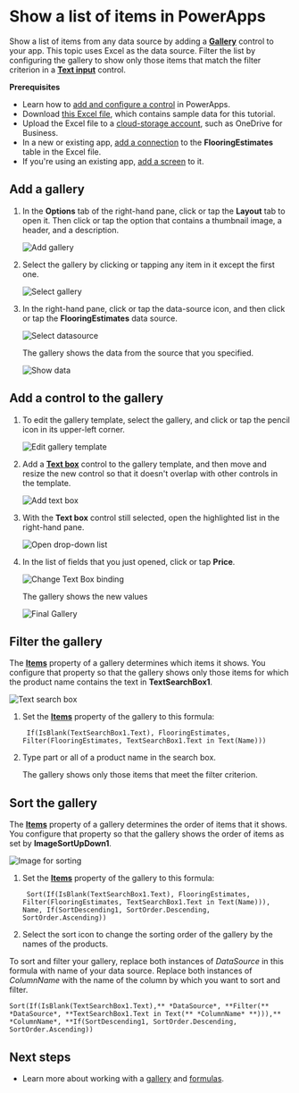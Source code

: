 <properties
    pageTitle="Show a list of items | Microsoft PowerApps"
    description="Use a gallery to show a list of items in your app, and filter the list by specifying a criterion."
    services=""
    suite="powerapps"
    documentationCenter="na"
    authors="RickSaling"
    manager="anneta"
    editor=""
    tags=""/>
<tags
    ms.service="powerapps"
    ms.devlang="na"
    ms.topic="article"
    ms.tgt_pltfrm="na"
    ms.workload="na"
    ms.date="02/05/2017"
    ms.author="ricksal"/>

# Show a list of items in PowerApps  #

Show a list of items from any data source by adding a **[Gallery](controls/control-gallery.md)** control to your app. This topic uses Excel as the data source. Filter the list by configuring the gallery to show only those items that match the filter criterion in a **[Text input](controls/control-text-input.md)** control.

**Prerequisites**

- Learn how to [add and configure a control](add-configure-controls.md) in PowerApps.
- Download [this Excel file](https://az787822.vo.msecnd.net/documentation/get-started-from-data/FlooringEstimates.xlsx), which contains sample data for this tutorial.
- Upload the Excel file to a [cloud-storage account](cloud-storage-blob-connections.md), such as OneDrive for Business.
- In a new or existing app, [add a connection](add-data-connection.md) to the **FlooringEstimates** table in the Excel file.
- If you're using an existing app, [add a screen](add-screen-context-variables.md) to it.

## Add a gallery ##

1. In the **Options** tab of the right-hand pane, click or tap the **Layout** tab to open it. Then click or tap the option that contains a thumbnail image, a header, and a description.

	![Add gallery](./media/add-gallery/add-gallery.png)

2. Select the gallery by clicking or tapping any item in it except the first one.

	![Select gallery](./media/add-gallery/select-gallery.png)

3. In the right-hand pane, click or tap the data-source icon, and then click or tap the **FlooringEstimates** data source.

	![Select datasource](./media/add-gallery/select-data-source.png)

	The gallery shows the data from the source that you specified.

	![Show data](./media/add-gallery/show-data-default.png)

## Add a control to the gallery ##

1. To edit the gallery template, select the gallery, and click or tap the pencil icon in its upper-left corner.

    ![Edit gallery template](./media/add-gallery/edit-item.png)

2. Add a **[Text box](controls/control-text-box.md)** control to the gallery template, and then move and resize the new control so that it doesn't overlap with other controls in the template.

	![Add text box](./media/add-gallery/add-text-box.png)

3. With the **Text box** control still selected, open the highlighted list in the right-hand pane.

	![Open drop-down list](./media/add-gallery/open-dropdown.png)

4. In the list of fields that you just opened, click or tap **Price**.  

    ![Change Text Box binding](./media/add-gallery/change-binding.png)

    The gallery shows the new values

    ![Final Gallery](./media/add-gallery/final-gallery.png)

## Filter the gallery ##

The **[Items](controls/properties-core.md)** property of a gallery determines which items it shows. You configure that property so that the gallery shows only those items for which the product name contains the text in **TextSearchBox1**.

![Text search box](./media/add-gallery/text-search-box.png)

1. Set the **[Items](controls/properties-core.md)** property of the gallery to this formula:

        If(IsBlank(TextSearchBox1.Text), FlooringEstimates, Filter(FlooringEstimates, TextSearchBox1.Text in Text(Name)))

2. Type part or all of a product name in the search box.

	The gallery shows only those items that meet the filter criterion.

## Sort the gallery ##

The **[Items](controls/properties-core.md)** property of a gallery determines the order of items that it shows. You configure that property so that the gallery shows the order of items as set by **ImageSortUpDown1**.

![Image for sorting](./media/add-gallery/image-sorting.png)

1. Set the **[Items](controls/properties-core.md)** property of the gallery to this formula:

        Sort(If(IsBlank(TextSearchBox1.Text), FlooringEstimates, Filter(FlooringEstimates, TextSearchBox1.Text in Text(Name))), Name, If(SortDescending1, SortOrder.Descending, SortOrder.Ascending))

2. Select the sort icon to change the sorting order of the gallery by the names of the products.

To sort and filter your gallery, replace both instances of *DataSource* in this formula with name of your data source. Replace both instances of *ColumnName* with the name of the column by which you want to sort and filter.

    Sort(If(IsBlank(TextSearchBox1.Text),** *DataSource*, **Filter(** *DataSource*, **TextSearchBox1.Text in Text(** *ColumnName* **))),** *ColumnName*, **If(SortDescending1, SortOrder.Descending, SortOrder.Ascending))

## Next steps ##
- Learn more about working with a [gallery](working-with-forms.md) and [formulas](working-with-formulas.md).
